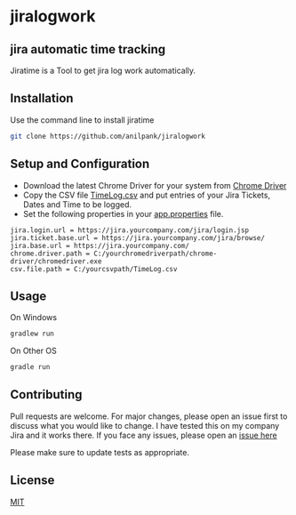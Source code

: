 # jiralogwork

## jira automatic time tracking



Jiratime is a Tool to get jira log work automatically.

## Installation

Use the command line to install  jiratime

```bash
git clone https://github.com/anilpank/jiralogwork
```

## Setup and Configuration
- Download the latest Chrome Driver for your system from [Chrome Driver](https://chromedriver.chromium.org/)
- Copy  the CSV file [TimeLog.csv](https://github.com/anilpank/jiratime/blob/master/src/main/resources/TimeLog.csv) and put entries of your Jira Tickets, Dates and Time to be logged. 
- Set the following properties in your [app.properties](https://github.com/anilpank/jiratime/blob/master/src/main/resources/app.properties) file.

```
jira.login.url = https://jira.yourcompany.com/jira/login.jsp
jira.ticket.base.url = https://jira.yourcompany.com/jira/browse/
jira.base.url = https://jira.yourcompany.com/
chrome.driver.path = C:/yourchromedriverpath/chrome-driver/chromedriver.exe
csv.file.path = C:/yourcsvpath/TimeLog.csv
```



## Usage


On Windows
```bash
gradlew run
```

On Other OS
```bash
gradle run
```
## Contributing
Pull requests are welcome. For major changes, please open an issue first to discuss what you would like to change. I have tested this on my company Jira and it works there. If you face any issues, please open an [issue here](https://github.com/anilpank/jiratime/issues)

Please make sure to update tests as appropriate.

## License
[MIT](https://github.com/anilpank/jiratime/blob/master/LICENSE)